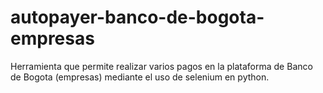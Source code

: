 # autopayer-banco-de-bogota-empresas
Herramienta que permite realizar varios pagos en la plataforma de Banco de Bogota (empresas) mediante el uso de selenium en python.
